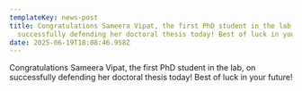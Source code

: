 ```yaml
---
templateKey: news-post
title: Congratulations Sameera Vipat, the first PhD student in the lab, on
  successfully defending her doctoral thesis today! Best of luck in your future!
date: 2025-06-19T18:08:46.958Z
---
```

Congratulations Sameera Vipat, the first PhD student in the lab, on successfully defending her doctoral thesis today! Best of luck in your future!